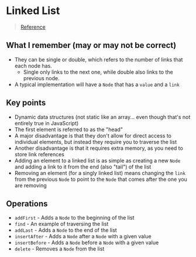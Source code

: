 # Linked List

> [Reference](https://www.cs.cmu.edu/~adamchik/15-121/lectures/Linked%20Lists/linked%20lists.html)

## What I remember (may or may not be correct)
* They can be single or double, which refers to the number of links that each node has.
  * Single only links to the next one, while double also links to the previous node.
* A typical implementation will have a `Node` that has a `value` and a `link`

## Key points
* Dynamic data structures (not static like an array... even though that's not entirely true in JavaScript)
* The first element is referred to as the "head"
* A major disadvantage is that they don't allow for direct access to individual elements, but instead they require you to traverse the list
* Another disadvantage is that it requires extra memory, as you need to store link references
* Adding an element to a linked list is as simple as creating a new `Node` and adding a link to it from the end (also "tail") of the list
* Removing an element (for a singly linked list) means changing the `link` from the previous `Node` to point to the `Node` that comes after the one you are removing

## Operations
* `addFirst` - Adds a `Node` to the beginning of the list
* `find` - An example of traversing the list
* `addLast` - Adds a `Node` to the end of the list
* `insertAfter` - Adds a `Node` after a `Node` with a given value
* `insertBefore` - Adds a `Node` before a `Node` with a given value
* `delete` - Removes a `Node` from the list